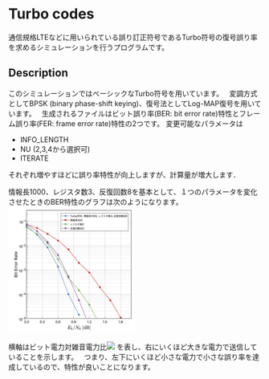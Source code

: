 # Turbo codes
通信規格LTEなどに用いられている誤り訂正符号であるTurbo符号の復号誤り率を求めるシミュレーションを行うプログラムです。
## Description
このシミュレーションではベーシックなTurbo符号を用いています。  
変調方式としてBPSK (binary phase-shift keying)、復号法としてLog-MAP復号を用いています。  
生成されるファイルはビット誤り率(BER: bit error rate)特性とフレーム誤り率(FER: frame error rate)特性の2つです。 
変更可能なパラメータは  
- INFO_LENGTH
- NU (2,3,4から選択可)  
- ITERATE  

それぞれ増やすほどに誤り率特性が向上しますが、計算量が増大します．  

情報長1000、レジスタ数3、反復回数8を基本として、１つのパラメータを変化させたときのBER特性のグラフは次のようになります。  
<img src="https://github.com/piosear/error-correcting-codes/blob/master/turbo-codes/Figures/Turbo_performance.png" alt="graph" title="Turbo符号の誤り率特性" width=50%>

横軸はビット電力対雑音電力比<img src="https://latex.codecogs.com/pdf.latex?\inline&space;\small&space;E_b/N_0" />
を表し、右にいくほど大きな電力で送信していることを示します。  
つまり、左下にいくほど小さな電力で小さな誤り率を達成しているので、特性が良いことになります。  


